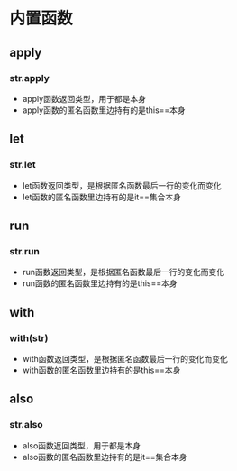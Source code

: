 # 内置函数

## apply
### str.apply
- apply函数返回类型，用于都是本身
- apply函数的匿名函数里边持有的是this==本身

## let
### str.let
- let函数返回类型，是根据匿名函数最后一行的变化而变化
- let函数的匿名函数里边持有的是it==集合本身

## run
### str.run
- run函数返回类型，是根据匿名函数最后一行的变化而变化
- run函数的匿名函数里边持有的是this==本身

## with 
### with(str)
- with函数返回类型，是根据匿名函数最后一行的变化而变化
- with函数的匿名函数里边持有的是this==本身

## also 
### str.also
- also函数返回类型，用于都是本身
- also函数的匿名函数里边持有的是it==集合本身